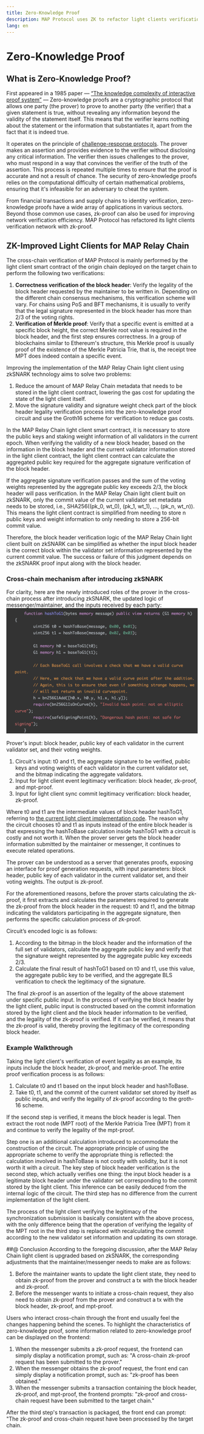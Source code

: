 ```yaml
---
title: Zero-Knowledge Proof
description: MAP Protocol uses ZK to refactor light clients verification network.
lang: en
---
```

# Zero-Knowledge Proof

## What is Zero-Knowledge Proof?
First appeared in a 1985 paper — [“The knowledge complexity of interactive proof system”](https://people.csail.mit.edu/silvio/Selected%20Scientific%20Papers/Proof%20Systems/The_Knowledge_Complexity_Of_Interactive_Proof_Systems.pdf) —  Zero-knowledge proofs are a cryptographic protocol that allows one party (the prover) to prove to another party (the verifier) that a given statement is true, without revealing any information beyond the validity of the statement itself. This means that the verifier learns nothing about the statement or the information that substantiates it, apart from the fact that it is indeed true.

It operates on the principle of [challenge-response protocols](https://csrc.nist.gov/glossary/term/challenge_response_protocol). The prover makes an assertion and provides evidence to the verifier without disclosing any critical information. The verifier then issues challenges to the prover, who must respond in a way that convinces the verifier of the truth of the assertion. This process is repeated multiple times to ensure that the proof is accurate and not a result of chance. The security of zero-knowledge proofs relies on the computational difficulty of certain mathematical problems, ensuring that it's infeasible for an adversary to cheat the system.

From financial transactions and supply chains to identity verification, zero-knowledge proofs have a wide array of applications in various sectors. Beyond those common use cases, zk-proof can also be used for improving network verification efficiency. MAP Protocol has refactored its light clients verification network with zk-proof. 

## ZK-Improved Light Clients for MAP Relay Chain
The cross-chain verification of MAP Protocol is mainly performed by the light client smart contract of the origin chain deployed on the target chain to perform the following two verifications:
1. **Correctness verification of the block header**: Verify the legality of the block header requested by the maintainer to be written in. Depending on the different chain consensus mechanisms, this verification scheme will vary. For chains using PoS and BFT mechanisms, it is usually to verify that the legal signature represented in the block header has more than 2/3 of the voting rights.
2. **Verification of Merkle proof**: Verify that a specific event is emitted at a specific block height, the correct Merkle root value is required in the block header, and the first step ensures correctness. In a group of blockchains similar to Ethereum's structure, this Merkle proof is usually proof of the existence of the Merkle Patricia Trie, that is, the receipt tree MPT does indeed contain a specific event.

Improving the implementation of the MAP Relay Chain light client using zkSNARK technology aims to solve two problems:
1. Reduce the amount of MAP Relay Chain metadata that needs to be stored in the light client contract, lowering the gas cost for updating the state of the light client itself.
2.  Move the signature validity and signature weight check part of the block header legality verification process into the zero-knowledge proof circuit and use the Groth16 scheme for verification to reduce gas costs.

In the MAP Relay Chain light client smart contract, it is necessary to store the public keys and staking weight information of all validators in the current epoch. When verifying the validity of a new block header, based on the information in the block header and the current validator information stored in the light client contract, the light client contract can calculate the aggregated public key required for the aggregate signature verification of the block header. 

If the aggregate signature verification passes and the sum of the voting weights represented by the aggregate public key exceeds 2/3, the block header will pass verification. In the MAP Relay Chain light client built on zkSNARK, only the commit value of the current validator set metadata needs to be stored, i.e., SHA256((pk_0, wt_0), (pk_1, wt_1), ..., (pk_n, wt_n)). This means the light client contract is simplified from needing to store n public keys and weight information to only needing to store a 256-bit commit value.

Therefore, the block header verification logic of the MAP Relay Chain light client built on zkSNARK can be simplified as whether the input block header is the correct block within the validator set information represented by the current commit value. The success or failure of this judgment depends on the zkSNARK proof input along with the block header.

### Cross-chain mechanism after introducing zkSNARK
For clarity, here are the newly introduced roles of the prover in the cross-chain process after introducing zkSNARK, the updated logic of messenger/maintainer, and the inputs received by each party:
![LCrefactored](docs/zk/LCrefactored.png)

Prover's input: block header, public key of each validator in the current validator set, and their voting weights.
1. Circuit's input: t0 and t1, the aggregate signature to be verified, public keys and voting weights of each validator in the current validator set, and the bitmap indicating the aggregate validators.
2. Input for light client event legitimacy verification: block header, zk-proof, and mpt-proof.
3. Input for light client sync commit legitimacy verification: block header, zk-proof.

Where t0 and t1 are the intermediate values of block header hashToG1, referring to [the current light client implementation code](https://github.com/mapprotocol/map-contracts/blob/main/mapclients/eth/contracts/bls/BGLS.sol#L204-L218). The reason why the circuit chooses t0 and t1 as inputs instead of the entire block header is that expressing the hashToBase calculation inside hashToG1 with a circuit is costly and not worth it. When the prover server gets the block header information submitted by the maintainer or messenger, it continues to execute related operations.

The prover can be understood as a server that generates proofs, exposing an interface for proof generation requests, with input parameters: block header, public key of each validator in the current validator set, and their voting weights. The output is zk-proof. 

For the aforementioned reasons, before the prover starts calculating the zk-proof, it first extracts and calculates the parameters required to generate the zk-proof from the block header in the request: t0 and t1, and the bitmap indicating the validators participating in the aggregate signature, then performs the specific calculation process of zk-proof.

Circuit’s encoded logic is as follows:
1. According to the bitmap in the block header and the information of the full set of validators, calculate the aggregate public key and verify that the signature weight represented by the aggregate public key exceeds 2/3.
2. Calculate the final result of hashToG1 based on t0 and t1, use this value, the aggregate public key to be verified, and the aggregate BLS verification to check the legitimacy of the signature.

The final zk-proof is an assertion of the legality of the above statement under specific public input. In the process of verifying the block header by the light client, public input is constructed based on the commit information stored by the light client and the block header information to be verified, and the legality of the zk-proof is verified. If it can be verified, it means that the zk-proof is valid, thereby proving the legitimacy of the corresponding block header.
### Example Walkthrough
Taking the light client's verification of event legality as an example, its inputs include the block header, zk-proof, and merkle-proof. The entire proof verification process is as follows:

1. Calculate t0 and t1 based on the input block header and hashToBase.
2. Take t0, t1, and the commit of the current validator set stored by itself as public inputs, and verify the legality of zk-proof according to the groth-16 scheme.

If the second step is verified, it means the block header is legal. Then extract the root node (MPT root) of the Merkle Patricia Tree (MPT) from it and continue to verify the legality of the mpt-proof.

Step one is an additional calculation introduced to accommodate the construction of the circuit. The appropriate principle of using the appropriate scheme to verify the appropriate thing is reflected: the calculation involved in hashToBase is not costly with solidity, but it is not worth it with a circuit. The key step of block header verification is the second step, which actually verifies one thing: the input block header is a legitimate block header under the validator set corresponding to the commit stored by the light client. This inference can be easily deduced from the internal logic of the circuit. The third step has no difference from the current implementation of the light client.

The process of the light client verifying the legitimacy of the synchronization submission is basically consistent with the above process, with the only difference being that the operation of verifying the legality of the MPT root in the third step is replaced with recalculating the commit according to the new validator set information and updating its own storage.

##@ Conclusion
According to the foregoing discussion, after the MAP Relay Chain light client is upgraded based on zkSNARK, the corresponding adjustments that the maintainer/messenger needs to make are as follows:
1. Before the maintainer wants to update the light client state, they need to obtain zk-proof from the prover and construct a tx with the block header and zk-proof.
2. Before the messenger wants to initiate a cross-chain request, they also need to obtain zk-proof from the prover and construct a tx with the block header, zk-proof, and mpt-proof.

Users who interact cross-chain through the front end usually feel the changes happening behind the scenes. To highlight the characteristics of zero-knowledge proof, some information related to zero-knowledge proof can be displayed on the frontend:
1. When the messenger submits a zk-proof request, the frontend can simply display a notification prompt, such as: "A cross-chain zk-proof request has been submitted to the prover."
2. When the messenger obtains the zk-proof request, the front end can simply display a notification prompt, such as: "zk-proof has been obtained."
3. When the messenger submits a transaction containing the block header, zk-proof, and mpt-proof, the frontend prompts: "zk-proof and cross-chain request have been submitted to the target chain."

After the third step's transaction is packaged, the front end can prompt: "The zk-proof and cross-chain request have been processed by the target chain.
